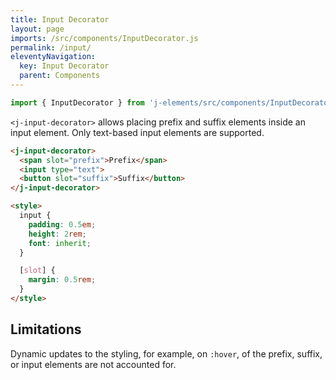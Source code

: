 ```yaml
---
title: Input Decorator
layout: page
imports: /src/components/InputDecorator.js
permalink: /input/
eleventyNavigation:
  key: Input Decorator
  parent: Components
---
```


```javascript
import { InputDecorator } from 'j-elements/src/components/InputDecorator.js';
```

`<j-input-decorator>` allows placing prefix and suffix elements inside an input element. Only text-based input elements are supported.

<render-example></render-example>
```html
<j-input-decorator>
  <span slot="prefix">Prefix</span>
  <input type="text">
  <button slot="suffix">Suffix</button>
</j-input-decorator>

<style>
  input {
    padding: 0.5em;
    height: 2rem;
    font: inherit;
  }

  [slot] {
    margin: 0.5rem;
  }
</style>
```

## Limitations

Dynamic updates to the styling, for example, on `:hover`, of the prefix, suffix, or input elements are not accounted for.
